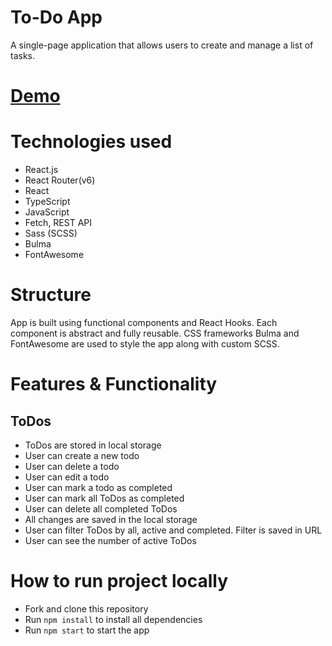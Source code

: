 # To-Do App
A single-page application that allows users to create and manage a list of tasks.

# [Demo](https://oleksandr-maslo.github.io/react-todo-app/)

# Technologies used
- React.js
- React Router(v6)
- React
- TypeScript
- JavaScript
- Fetch, REST API
- Sass (SCSS)
- Bulma
- FontAwesome

# Structure
App is built using functional components and React Hooks.
Each component is abstract and fully reusable.
CSS frameworks Bulma and FontAwesome are used to style the app along with custom SCSS.

# Features & Functionality

## ToDos
- ToDos are stored in local storage
- User can create a new todo
- User can delete a todo
- User can edit a todo
- User can mark a todo as completed
- User can mark all ToDos as completed
- User can delete all completed ToDos
- All changes are saved in the local storage
- User can filter ToDos by all, active and completed. Filter is saved in URL
- User can see the number of active ToDos

# How to run project locally
- Fork and clone this repository
- Run `npm install` to install all dependencies
- Run `npm start` to start the app
